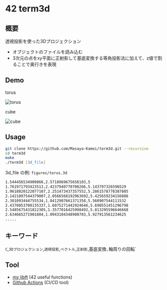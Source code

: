 # 42 term3d

## 概要

透視投影を使った3Dプロジェクション
- オブジェクトのファイルを読み込む
- 3次元の点をxy平面に正射影して基底変換する等角投影法に加えて、z値で割ることで奥行きを表現

## Demo

torus

![torus](https://user-images.githubusercontent.com/50983708/155822346-9bb660ce-6a98-473d-bf16-c0b33cdc2e97.gif)

cube

![cube](https://user-images.githubusercontent.com/50983708/155822351-1d074f37-cff1-4d4b-9c94-880a199a5bdf.gif)

## Usage

```zsh
git clone https://github.com/Masaya-Kamei/term3d.git --recursive
cd term3d
make
./term3d [3d_file]
```

3d_file の例: `figures/torus.3d`

```txt
1.544456534909866,2.5718969675658103,5
1.761971793423513,2.4237940770708266,5.143797326596529
1.9618820122077107,2.251473437357552,5.2861578778387805
2.1421897544379007,2.0566568192963692,5.425659234156886
2.301093444755534,1.8412907661371358,5.560907544111532
2.4370053700135337,1.6075271442924646,5.690551451296798
2.5485675431812305,1.3577016425998492,5.813295596646668
2.634665271901884,1.0943104348908703,5.927913561234625
.....
```

## キーワード

`C`,`3Dプロジェクション`,`透視投影`,`ベクトル`,`正射影`,基底変換`,`軸周りの回転`

## Tool

- [my libft](https://github.com/Masaya-Kamei/libft) (42 useful functions)
- [Github Actions](https://docs.github.com/ja/actions) (CI/CD tool)
